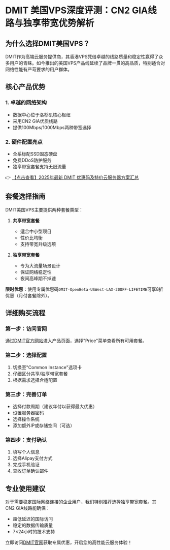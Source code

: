# DMIT 美国VPS深度评测：CN2 GIA线路与独享带宽优势解析

## 为什么选择DMIT美国VPS？

DMIT作为高端云服务提供商，其香港VPS凭借卓越的线路质量和稳定性赢得了众多用户的青睐。如今推出的美国VPS产品线延续了品牌一贯的高品质，特别适合对网络性能有严苛要求的用户群体。

## 核心产品优势

### 1. 卓越的网络架构
- 数据中心位于洛杉矶核心枢纽
- 采用CN2 GIA优质线路
- 提供100Mbps/1000Mbps两种带宽选择

### 2. 硬件配置亮点
- 全系标配SSD固态硬盘
- 免费DDoS防护服务
- 独享带宽套餐支持无限流量

👉 [【点击查看】2025年最新 DMIT 优惠码及特价云服务器方案汇总](https://bit.ly/dmit_coupon)

## 套餐选择指南

DMIT美国VPS主要提供两种套餐类型：

1. **共享带宽套餐**
   - 适合中小型项目
   - 性价比均衡
   - 支持带宽升级选项

2. **独享带宽套餐**
   - 专为大流量场景设计
   - 保证网络稳定性
   - 夜间高峰期不掉速

**限时优惠**：使用专属优惠码`DMIT-OpenBeta-USWest-LAX-20OFF-LIFETIME`可享8折优惠（月付套餐除外）。

## 详细购买流程

### 第一步：访问官网
通过[DMIT官方网站](https://bit.ly/dmit_coupon)进入产品页面，选择"Price"菜单查看所有可用套餐。

### 第二步：选择配置
1. 切换至"Common Instance"选项卡
2. 仔细区分共享/独享带宽套餐
3. 根据需求选择合适配置

### 第三步：完善订单
- 选择付款周期（建议年付以获得最大优惠）
- 设置服务器密码
- 选择操作系统
- 添加额外IP或存储空间（可选）

### 第四步：支付确认
1. 填写个人信息
2. 选择Alipay支付方式
3. 完成手机验证
4. 查收订单确认邮件

## 专业使用建议

对于需要稳定国际网络连接的企业用户，我们特别推荐选择独享带宽套餐。其CN2 GIA线路能确保：
- 超低延迟的国际访问
- 稳定的数据传输质量
- 7×24小时的技术支持

立即访问[DMIT官网](https://bit.ly/dmit_coupon)获取专属优惠，开启您的高性能云服务体验！